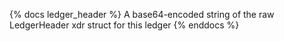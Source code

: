 {% docs ledger_header %}
A base64-encoded string of the raw LedgerHeader xdr struct for this ledger
{% enddocs %}
